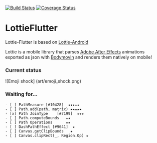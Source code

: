 [![Build Status](https://travis-ci.org/fabiomsr/lottie-flutter.svg?branch=master)](https://travis-ci.org/fabiomsr/lottie-flutter)
[![Coverage Status](https://coveralls.io/repos/github/fabiomsr/lottie-flutter/badge.svg)](https://coveralls.io/github/fabiomsr/lottie-flutter)

# LottieFlutter

Lottie-Flutter is based on [Lottie-Android](https://github.com/airbnb/lottie-android)

Lottie is a mobile library that parses [Adobe After Effects](http://www.adobe.com/products/aftereffects.html) animations exported as json with [Bodymovin](https://github.com/bodymovin/bodymovin) and renders them natively on mobile!

### Current status

![Emoji shock] (art/emoji_shock.png)

### Waiting for...

    - [ ] PathMeasure [#10428]  ★★★★★
    - [ ] Path.add(path, matrix) ★★★★★
    - [x] Path JoinType    [#7199]  ★★★
    - [ ] Path.computeBounds   ★★
    - [ ] Path Operations      ★★
    - [ ] DashPathEffect [#9641]  ★
    - [ ] Canvas.getClipBounds   ★
    - [ ] Canvas.clipRect(_, Region.Op) ★


[#10428]: https://github.com/flutter/flutter/issues/10428
[#7199]: https://github.com/flutter/flutter/issues/7199
[#9641]: https://github.com/flutter/flutter/issues/9641